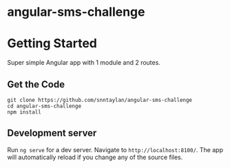 # angular-sms-challenge

# Getting Started

Super simple Angular app with 1 module and 2 routes. 

## Get the Code
```
git clone https://github.com/snntaylan/angular-sms-challenge 
cd angular-sms-challenge 
npm install
```

## Development server

Run `ng serve` for a dev server. Navigate to `http://localhost:8100/`. The app will automatically reload if you change any of the source files.



